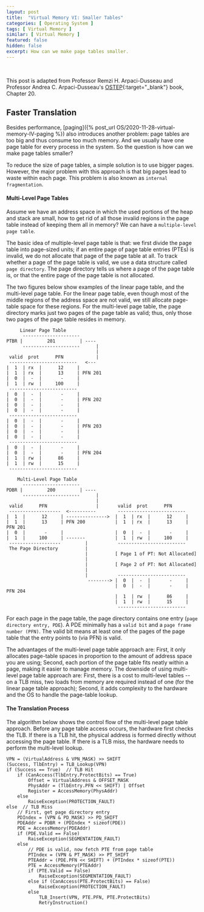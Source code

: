 ```yaml
---
layout: post
title:  "Virtual Memory VI: Smaller Tables"
categories: [ Operating System ]
tags: [ Virtual Memory ]
similar: [ Virtual Memory ]
featured: false
hidden: false
excerpt: How can we make page tables smaller.
---
```


<br />

This post is adapted from Professor Remzi H. Arpaci-Dusseau and  Professor Andrea C. Arpaci-Dusseau's [OSTEP](http://pages.cs.wisc.edu/~remzi/OSTEP/){:target="_blank"} book, Chapter 20.

## Faster Translation


Besides performance, [paging]({% post_url OS/2020-11-28-virtual-memory-IV-paging %}) also introduces another problem: page tables are too big and thus consume too much memory. And we usually have one page table for every process in the system. So the question is how can we make page tables smaller?

To reduce the size of page tables, a simple solution is to use bigger pages. However, the major problem with this approach is that big pages lead to waste within each page. This problem is also known as `internal fragmentation`.

#### Multi-Level Page Tables

Assume we have an address space in which the used portions of the heap and stack are small, how to get rid of all those invalid regions in the page table instead of keeping them all in memory? We can have a `multiple-level page table`. 

The basic idea of multiple-level page table is that: we first divide the page table into page-sized units; if an entire page of page table entries (PTEs) is invalid, we do not allocate that page of the page table at all. To track whether a page of the page table is valid, we use a data structure called `page directory`. The page directory tells us where a page of the page table is, or that the entire page of the page table is not allocated.

The two figures below show examples of the linear page table, and the multi-level page table. For the linear page table, even though most of the middle regions of the address space are not valid, we still allocate page-table space for these regions. For the multi-level page table, the page directory marks just two pages of the page table as valid; thus, only those two pages of the page table resides in memory.

```
     Linear Page Table
      ---------------------
PTBR |         201         | ----
      ---------------------      |
                                 |
 valid  prot      PFN            |
 -------------------------   <---
|  1  | rx  |      12     |
|  1  | rx  |      13     | PFN 201
|  0  |  -  |       -     |
|  1  | rw  |     100     |
 -------------------------
|  0  |  -  |       -     |
|  0  |  -  |       -     | PFN 202
|  0  |  -  |       -     |
|  0  |  -  |       -     |
 -------------------------
|  0  |  -  |       -     |
|  0  |  -  |       -     | PFN 203
|  0  |  -  |       -     |
|  0  |  -  |       -     |
 -------------------------
|  0  |  -  |       -     |
|  0  |  -  |       -     | PFN 204
|  1  | rw  |      86     |
|  1  | rw  |      15     |
 -------------------------
```

```
    Multi-Level Page Table
      ---------------------
PDBR |         200         | ----
      ---------------------      |
                                 |
 valid      PFN                  |       valid  prot      PFN 
 -------------------  <----------        ------------------------- 
|  1  |      12     | --------------->  |  1  | rx  |      12     |
|  1  |      13     | PFN 200           |  1  | rx  |      13     | PFN 201
|  0  |       -     |                   |  0  |  -  |       -     |
|  1  |     100     | -------           |  1  | rw  |     100     |
 -------------------         |           -------------------------
 The Page Directory          |
                             |          [ Page 1 of PT: Not Allocated]
                             |
                             |          [ Page 2 of PT: Not Allocated]
                             |
                             |           -------------------------
                              --------> |  0  |  -  |       -     |
                                        |  0  |  -  |       -     | PFN 204
                                        |  1  | rw  |      86     |
                                        |  1  | rw  |      15     |
                                         -------------------------
```

For each page in the page table, the page directory contains one entry (`page directory entry, PDE`). A PDE minimally has a `valid bit` and a `page frame number (PFN)`. The valid bit means at least one of the pages of the page table that the entry points to (via PFN) is valid.

The advantages of the multi-level page table approach are: First, it only allocates page-table spaces in proportion to the amount of address space you are using; Second, each portion of the page table fits neatly within a page, making it easier to manage memory. The downside of using multi-level page table approach are: First, there is a cost to multi-level tables -- on a TLB miss, two loads from memory are required instead of one (for the linear page table approach); Second, it adds complexity to the hardware and the OS to handle the page-table lookup.


#### The Translation Process

The algorithm below shows the control flow of the multi-level page table approach. Before any page table access occurs, the hardware first checks the TLB. If there is a TLB hit, the physical address is formed directly without accessing the page table. If there is a TLB miss, the hardware needs to perform the multi-level lookup.

```
VPN = (VirtualAddress & VPN_MASK) >> SHIFT
(Success, TlbEntry) = TLB_Lookup(VPN)
if (Success == True)  // TLB Hit
    if (CanAccess(TlbEntry.ProtectBits) == True)
        Offset = VirtualAddress & OFFSET_MASK
        PhysAddr = (TlbEntry.PFN << SHIFT) | Offset
        Register = AccessMemory(PhysAddr)
    else
        RaiseException(PROTECTION_FAULT)
else  // TLB Miss
    // First, get page directory entry
    PDIndex = (VPN & PD_MASK) >> PD_SHIFT
    PDEAddr = PDBR + (PDIndex * sizeof(PDE))
    PDE = AccessMemory(PDEAddr)
    if (PDE.Valid == False)
        RaiseException(SEGMENTATION_FAULT)
    else
        // PDE is valid, now fetch PTE from page table
        PTIndex = (VPN & PT_MASK) >> PT_SHIFT
        PTEAddr = (PDE.PFN << SHIFT) + (PTIndex * sizeof(PTE))
        PTE = AccessMemory(PTEAddr)
        if (PTE.Valid == False)
            RaiseException(SEGMENTATION_FAULT)
        else if (CanAccess(PTE.ProtectBits) == False)
            RaiseException(PROTECTION_FAULT)
        else
            TLB_Insert(VPN, PTE.PFN, PTE.ProtectBits)
            RetryInstruction()
```






































